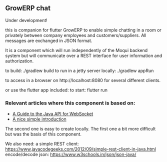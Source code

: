 ## GrowERP chat

Under development!

this is companion for flutter GrowERP to enable simple chatting in a room or privately between company employees and customers/suppliers. All messages are exchanged in JSON format.

It is a component which will run independently of the Moqui backend system
but will communicate over a REST interface for user information and authorization.

to build: ./gradlew build
to run in a jetty server locally: ./gradlew appRun

to access in a browser on http://localhost:8080 for several different clients.

or use the flutter app included:
to start: flutter run

### Relevant articles where this component is based on:

- [A Guide to the Java API for WebSocket](https://www.baeldung.com/java-websockets)
- [A nice simple introduction](https://learn.vonage.com/blog/2018/10/22/create-websocket-server-java-api-dr/#)

The second one is easy to create locally.
The first one a bit more difficult but was the basis of this component.

We also need:
a simple REST client: https://www.javacodegeeks.com/2012/09/simple-rest-client-in-java.html
encode/decode json: https://www.w3schools.in/json/json-java/
